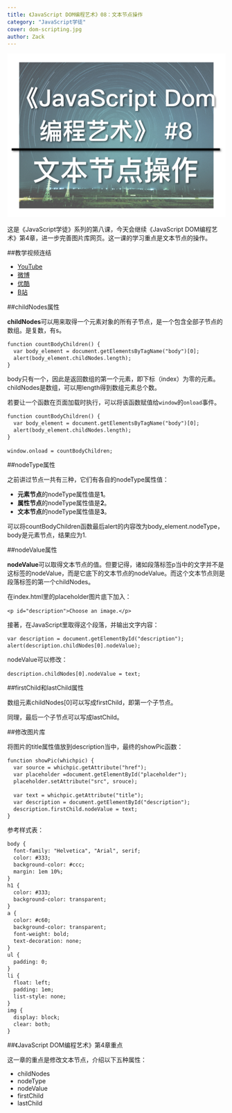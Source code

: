 ```yaml
---
title: 《JavaScript DOM编程艺术》08：文本节点操作
category: "JavaScript学徒"
cover: dom-scripting.jpg
author: Zack
---
```


![JavaScript DOM编程艺术](dom-scripting.jpg)

这是《JavaScript学徒》系列的第八课，今天会继续《JavaScript DOM编程艺术》第4章，进一步完善图片库网页。这一课的学习重点是文本节点的操作。

##教学视频连结

* [YouTube](https://youtu.be/fHZVRX6tbCU)
* [微博](http://weibo.com/u/1736214117)
* [优酷](https://v.youku.com/v_show/id_XMzgxNDg5MjYxMg==.html)
* [B站](https://www.bilibili.com/video/av31274606/)

##childNodes属性

**childNodes**可以用来取得一个元素对象的所有子节点，是一个包含全部子节点的数组。是复数，有s。

```
function countBodyChildren() {
  var body_element = document.getElementsByTagName("body")[0];
  alert(body_element.childNodes.length);
}

```

body只有一个，因此是返回数组的第一个元素，即下标（index）为零的元素。childNodes是数组，可以用length得到数组元素总个数。

若要让一个函数在页面加载时执行，可以将该函数赋值给`window`的`onload`事件。

```
function countBodyChildren() {
  var body_element = document.getElementsByTagName("body")[0];
  alert(body_element.childNodes.length);
}

window.onload = countBodyChildren;
```

##nodeType属性

之前讲过节点一共有三种，它们有各自的nodeType属性值：

* **元素节点**的nodeType属性值是**1**。
* **属性节点**的nodeType属性值是**2**。
* **文本节点**的nodeType属性值是**3**。

可以将countBodyChildren函数最后alert的内容改为body_element.nodeType，body是元素节点，结果应为1.

##nodeValue属性

**nodeValue**可以取得文本节点的值。但要记得，诸如段落标签p当中的文字并不是这标签的nodeValue，而是它底下的文本节点的nodeValue。而这个文本节点则是段落标签的第一个childNodes。

在index.html里的placeholder图片底下加入：

`<p id="description">Choose an image.</p>`

接著，在JavaScript里取得这个段落，并输出文字内容：

```
var description = document.getElementById("description");
alert(description.childNodes[0].nodeValue);
```

nodeValue可以修改：

`description.childNodes[0].nodeValue = text;`

##firstChild和lastChild属性

数组元素childNodes[0]可以写成firstChild，即第一个子节点。

同理，最后一个子节点可以写成lastChild。

##修改图片库

将图片的title属性值放到description当中，最终的showPic函数：

```
function showPic(whichpic) {
  var source = whichpic.getAttribute("href");
  var placeholder =document.getElementById("placeholder");
  placeholder.setAttribute("src", srouce);
  
  var text = whichpic.getAttribute("title");
  var description = document.getElementById("description");
  description.firstChild.nodeValue = text;
}
```

参考样式表：
```
body {
  font-family: "Helvetica", "Arial", serif;
  color: #333;
  background-color: #ccc;
  margin: 1em 10%;
}
h1 {
  color: #333;
  background-color: transparent;
}
a {
  color: #c60;
  background-color: transparent;
  font-weight: bold;
  text-decoration: none;
}
ul {
  padding: 0;
}
li {
  float: left;
  padding: 1em;
  list-style: none;
}
img {
  display: block;
  clear: both;
}
```

##《JavaScript DOM编程艺术》第4章重点

这一章的重点是修改文本节点，介绍以下五种属性：

* childNodes
* nodeType
* nodeValue
* firstChild
* lastChild